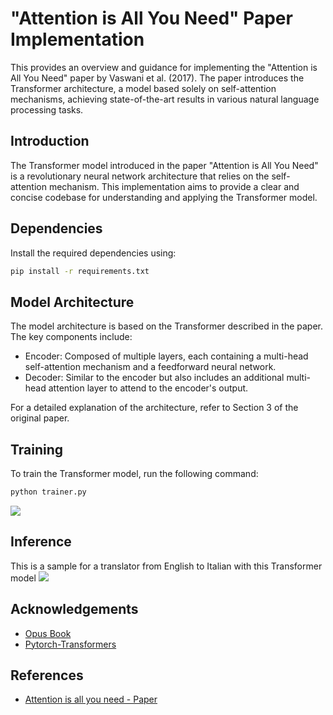 # "Attention is All You Need" Paper Implementation
  This provides an overview and guidance for implementing the "Attention is All You Need" paper by Vaswani et al. (2017). The paper introduces the Transformer architecture, a model based solely on self-attention mechanisms, achieving state-of-the-art results in various natural language processing tasks.

## Introduction
  The Transformer model introduced in the paper "Attention is All You Need" is a revolutionary neural network architecture that relies on the self-attention mechanism. This implementation aims to provide a clear and concise codebase for understanding and applying the Transformer model.

## Dependencies
  Install the required dependencies using:
  ```bash
  pip install -r requirements.txt
  ```

## Model Architecture
  The model architecture is based on the Transformer described in the paper. The key components include:
  - Encoder: Composed of multiple layers, each containing a multi-head self-attention mechanism and a feedforward neural network.
  - Decoder: Similar to the encoder but also includes an additional multi-head attention layer to attend to the encoder's output.

  For a detailed explanation of the architecture, refer to Section 3 of the original paper.

## Training
  To train the Transformer model, run the following command:
  ```bash
  python trainer.py
  ```
  ![](https://i.imgur.com/xK0lClH.png)

## Inference
  This is a sample for a translator from English to Italian with this Transformer model
  ![](https://i.imgur.com/jBqLpeA.png)
  
## Acknowledgements
 - [Opus Book](https://huggingface.co/datasets/opus_books)
 - [Pytorch-Transformers](https://github.com/hkproj/pytorch-transformer)

## References
 - [Attention is all you need - Paper](https://arxiv.org/abs/1706.03762)

